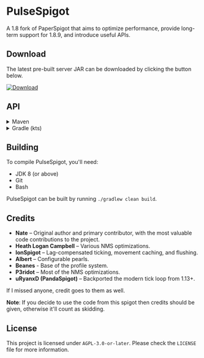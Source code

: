 # PulseSpigot  
A 1.8 fork of PaperSpigot that aims to optimize performance, provide long-term support for 1.8.9, and introduce useful APIs.  

## Download
The latest pre-built server JAR can be downloaded by clicking the button below.

[![Download](https://img.shields.io/badge/Download-Nightly-blue?style=for-the-badge&logo=github)](https://nightly.link/ptbnate/PulseSpigot/workflows/build/main/PulseSpigot.zip)

## API
<details>
<summary>Maven</summary>

```xml
<repositories>
        <repository>
            <id>jitpack.io</id>
            <url>https://jitpack.io</url>
        </repository>
    </repositories>

<dependencies>
	<dependency>
	    <groupId>com.github.ptbnate</groupId>
	    <artifactId>PulseSpigot</artifactId>
	    <version>main-SNAPSHOT</version>
	</dependency>
</dependencies>
```
</details>

<details>
<summary>Gradle (kts)</summary>

```kotlin
repositories {
    mavenCentral()
    maven { url = uri("https://jitpack.io") }
}

dependencies {
    compileOnly("com.github.ptbnate:PulseSpigot:main-SNAPSHOT")
}
```
</details>

## Building
To compile PulseSpigot, you'll need:
- JDK 8 (or above)
- Git
- Bash

PulseSpigot can be built by running `./gradlew clean build`.

## Credits  
- **Nate** – Original author and primary contributor, with the most valuable code contributions to the project. 
- **Heath Logan Campbell** – Various NMS optimizations.  
- **IonSpigot** – Lag-compensated ticking, movement caching, and flushing.  
- **Albert** – Configurable pearls.  
- **Beanes** - Base of the profile system.  
- **P3ridot** – Most of the NMS optimizations.  
- **uRyanxD (PandaSpigot)** – Backported the modern tick loop from 1.13+.  

If I missed anyone, credit goes to them as well.  

**Note**: If you decide to use the code from this spigot then credits should be given, otherwise it'll count as skidding.

## License  
This project is licensed under `AGPL-3.0-or-later`. Please check the `LICENSE` file for more information.
